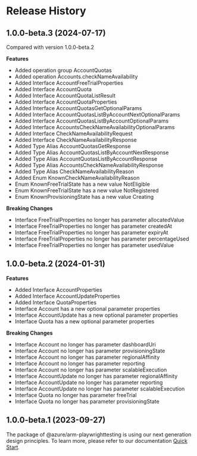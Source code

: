 # Release History
    
## 1.0.0-beta.3 (2024-07-17)
Compared with version 1.0.0-beta.2
    
**Features**

  - Added operation group AccountQuotas
  - Added operation Accounts.checkNameAvailability
  - Added Interface AccountFreeTrialProperties
  - Added Interface AccountQuota
  - Added Interface AccountQuotaListResult
  - Added Interface AccountQuotaProperties
  - Added Interface AccountQuotasGetOptionalParams
  - Added Interface AccountQuotasListByAccountNextOptionalParams
  - Added Interface AccountQuotasListByAccountOptionalParams
  - Added Interface AccountsCheckNameAvailabilityOptionalParams
  - Added Interface CheckNameAvailabilityRequest
  - Added Interface CheckNameAvailabilityResponse
  - Added Type Alias AccountQuotasGetResponse
  - Added Type Alias AccountQuotasListByAccountNextResponse
  - Added Type Alias AccountQuotasListByAccountResponse
  - Added Type Alias AccountsCheckNameAvailabilityResponse
  - Added Type Alias CheckNameAvailabilityReason
  - Added Enum KnownCheckNameAvailabilityReason
  - Enum KnownFreeTrialState has a new value NotEligible
  - Enum KnownFreeTrialState has a new value NotRegistered
  - Enum KnownProvisioningState has a new value Creating

**Breaking Changes**

  - Interface FreeTrialProperties no longer has parameter allocatedValue
  - Interface FreeTrialProperties no longer has parameter createdAt
  - Interface FreeTrialProperties no longer has parameter expiryAt
  - Interface FreeTrialProperties no longer has parameter percentageUsed
  - Interface FreeTrialProperties no longer has parameter usedValue
    
    
## 1.0.0-beta.2 (2024-01-31)
    
**Features**

  - Added Interface AccountProperties
  - Added Interface AccountUpdateProperties
  - Added Interface QuotaProperties
  - Interface Account has a new optional parameter properties
  - Interface AccountUpdate has a new optional parameter properties
  - Interface Quota has a new optional parameter properties

**Breaking Changes**

  - Interface Account no longer has parameter dashboardUri
  - Interface Account no longer has parameter provisioningState
  - Interface Account no longer has parameter regionalAffinity
  - Interface Account no longer has parameter reporting
  - Interface Account no longer has parameter scalableExecution
  - Interface AccountUpdate no longer has parameter regionalAffinity
  - Interface AccountUpdate no longer has parameter reporting
  - Interface AccountUpdate no longer has parameter scalableExecution
  - Interface Quota no longer has parameter freeTrial
  - Interface Quota no longer has parameter provisioningState
    
    
## 1.0.0-beta.1 (2023-09-27)

The package of @azure/arm-playwrighttesting is using our next generation design principles. To learn more, please refer to our documentation [Quick Start](https://aka.ms/azsdk/js/mgmt/quickstart ).
